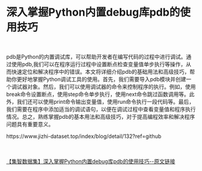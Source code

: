 <h1>深入掌握Python内置debug库pdb的使用技巧</h1><br /><p>pdb是Python的内置调试库，可以帮助开发者在编写代码的过程中进行调试。通过使用pdb,我们可以在程序运行过程中设置断点检查变量值单步执行等操作，从而快速定位和解决程序中的错误。本文将详细介绍pdb的基础用法和高级技巧，帮助你更好地掌握Python调试工具的使用。首先，我们需要导入pdb模块并创建一个调试器对象。然后，我们可以使用调试器的命令来控制程序的执行。例如，使用break命令设置断点，使用step命令单步执行，使用next命令跳过函数调用等。此外，我们还可以使用print命令输出变量值，使用run命令执行一段代码等。最后，我们需要在程序中添加适当的调试语句，以便在调试过程中查看变量值和程序执行情况。总之，熟练掌握pdb的基本用法和高级技巧，对于提高编程效率和解决程序问题具有重要意义。</p><p>https://www.jizhi-dataset.top/index/blog/detail/132?ref=github</p><br /><br /><a href="https://www.jizhi-dataset.top/index/blog/detail/132?ref=github" target="_blank">【集智数据集】深入掌握Python内置debug库pdb的使用技巧--原文链接</a>